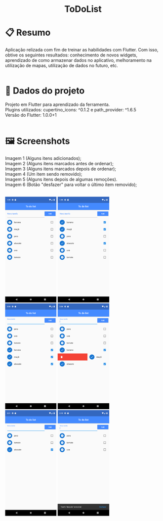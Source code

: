 <h1 align="center">
    ToDoList
</h1>

# 📋 Resumo
Aplicação relizada com fim de treinar as habilidades com Flutter. Com isso, obtive os seguintes resultados: conhecimento de novos widgets, aprendizado de como armazenar dados no aplicativo, melhoramento na utilização de mapas, utilização de dados no futuro, etc.<br/><br/>

# 📖 Dados do projeto
Projeto em Flutter para aprendizado da ferramenta.<br/> 
Plugins utilizados: cupertino_icons: ^0.1.2 e path_provider: ^1.6.5<br/>
Versão do Flutter: 1.0.0+1<br/><br/>

# 🖼 Screenshots
Imagem 1 (Alguns itens adicionados);<br/>
Imagem 2 (Alguns itens marcados antes de ordenar);<br/>
Imagem 3 (Alguns itens marcados depois de ordenar);<br/>
Imagem 4 (Um item sendo removido);<br/>
Imagem 5 (Alguns itens depois de algumas remoções).<br/>
Imagem 6 (Botão "desfazer" para voltar o último item removido);<br/><br/>


<img src="./screenshots/Screenshot_1583762369.png" width="33%" height="24%"/>       <img src="./screenshots/Screenshot_1583762389.png" width="33%" height="24%"/>      <img src="./screenshots/Screenshot_1583762422.png" width="33%" height="24%"/>      <img src="./screenshots/Screenshot_1583762445.png" width="33%" height="24%"/>      <img src="./screenshots/Screenshot_1583762485.png" width="33%" height="24%"/>       <img src="./screenshots/Screenshot_1583763357.png" width="33%" height="24%"/>
